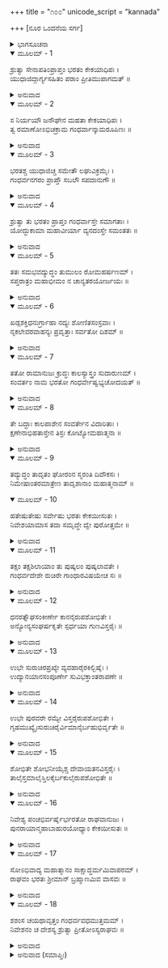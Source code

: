 +++
title = "೧೦೦"
unicode_script = "kannada"

+++
[ನೂರ ಒಂದನೆಯ ಸರ್ಗ]



<details><summary>ಭಾಗಸೂಚನಾ</summary>

ಗಂಧರ್ವರ ಮೇಲೆ ಭರತನ ಆಕ್ರಮಣ, ಅವರನ್ನು ಸಂಹರಿಸಿ ಅಲ್ಲಿ ಎರಡು ಸುಂದರ ನಗರಗಳನ್ನು ನಿರ್ಮಿಸಿ, ತನ್ನ ಇಬ್ಬರೂ ಪುತ್ರರನ್ನು ಆ ರಾಜ್ಯಗಳಲ್ಲಿ ಇರಿಸಿ, ಮತ್ತೆ ಅಯೋಧ್ಯೆಗೆ ಹಿಂದಿರುಗಿದುದು
</details>

<details open><summary>ಮೂಲಮ್ - 1</summary>

ಶ್ರುತ್ವಾ ಸೇನಾಪತಿಂಪ್ರಾಪ್ತಂ ಭರತಂ ಕೇಕಯಾಧಿಪಃ ।  
ಯುಧಾಜಿದ್ಗಾರ್ಗ್ಯಸಹಿತಂ ಪರಾಂ ಪ್ರೀತಿಮುಪಾಗಮತ್ ॥
</details>

<details><summary>ಅನುವಾದ</summary>

ಕೇಕಯ ರಾಜಾ ಯುಧಾಜಿತ್ತು ಮಹರ್ಷಿಗಾರ್ಗ್ಯರೊಂದಿಗೆ ಸ್ವತಃ ಭರತನು ಸೈನ್ಯಸಹಿತ ಬರುತ್ತಿದ್ದಾನೆ ಎಂದು ಕೇಳಿ ಅವನಿಗೆ ಬಹಳ ಸಂತೋಷವಾಯಿತು.॥1॥
</details>

<details open><summary>ಮೂಲಮ್ - 2</summary>

ಸ ನಿರ್ಯಯೌ ಜನೌಘೇನ ಮಹತಾ ಕೇಕಯಾಧಿಪಃ ।  
ತ್ವ ರಮಾಣೋಽಭಿಚಕ್ರಾಮ ಗಂಧರ್ವಾನ್ಕಾಮರೂಪಿಣಃ ॥
</details>

<details><summary>ಅನುವಾದ</summary>

ಆ ಕೇಕಯ ರಾಜನು ಭಾರೀ ಜನಸಮುದಾಯದೊಂದಿಗೆ ಹೊರಟು, ಭರತನನ್ನು ಕೂಡಿಕೊಂಡು ಅವಸರವಾಗಿ ಕಾಮರೂಪಿಗಳಾದ ಗಂಧರ್ವರ ದೇಶದ ಕಡೆಗೆ ಹೊರಟನು.॥2॥
</details>

<details open><summary>ಮೂಲಮ್ - 3</summary>

ಭರತಶ್ಚ ಯುಧಾಜಿಚ್ಚ ಸಮೇತೌ ಲಘುವಿಕ್ರಮೈಃ ।  
ಗಂಧರ್ವನಗರಂ ಪ್ರಾಪ್ತೌ ಸಬಲೌ ಸಪದಾನುಗೌ ॥
</details>

<details><summary>ಅನುವಾದ</summary>

ಭರತ ಮತ್ತು ಯುಧಾಜಿತ್ತು ಇಬ್ಬರೂ ಸೇರಿ ಬಹಳ ತೀವ್ರಗತಿಯಿಂದ ಸೈನ್ಯ, ವಾಹನಗಳೊಂದಿಗೆ ಗಂಧರ್ವ ರಾಜಧಾನಿಯ ಮೇಲೆ ಆಕ್ರಮಣ ಮಾಡಿದರು.॥3॥
</details>

<details open><summary>ಮೂಲಮ್ - 4</summary>

ಶ್ರುತ್ವಾ ತು ಭರತಂ ಪ್ರಾಪ್ತಂ ಗಂಧರ್ವಾಸ್ತೇ ಸಮಾಗತಾಃ ।  
ಯೋದ್ಧುಕಾಮಾ ಮಹಾವೀರ್ಯಾ ವ್ಯನದಂಸ್ತೇ ಸಮಂತತಃ ॥
</details>

<details><summary>ಅನುವಾದ</summary>

ಭರತನ ಆಗಮನವನ್ನು ಕೇಳಿ, ಆ ಮಹಾಪರಾಕ್ರಮಿ ಗಂಧರ್ವರು ಯುದ್ಧದ ಇಚ್ಛೆಯಿಂದ ಒಟ್ಟಾಗಿ ಎಲ್ಲೆಡೆ ಜೋರು-ಜೋರಾಗಿ ಗರ್ಜಿಸತೊಡಗಿದರು.॥4॥
</details>

<details open><summary>ಮೂಲಮ್ - 5</summary>

ತತಃ ಸಮಭವದ್ಯುದ್ಧಂ ತುಮುಲಂ ರೋಮಹರ್ಷಣಮ್ ।  
ಸಪ್ತರಾತ್ರಂ ಮಹಾಭೀಮಂ ನ ಚಾನ್ಯತರಯೋರ್ಜಯಃ ॥
</details>

<details><summary>ಅನುವಾದ</summary>

ಮತ್ತೆ ಎರಡೂ ಕಡೆಯ ಸೈನಿಕರಲ್ಲಿ ರೋಮಾಂಚಕರ ಭಯಂಕರ ಯುದ್ಧ ಪ್ರಾರಂಭವಾಯಿತು. ಆ ಮಹಾಭಯಂಕರ ಸಂಗ್ರಾಮ ಒಂದೇಸಮನೆ ಏಳು ಹಗಲು ರಾತ್ರಿ ನಡೆದರೂ ಯಾವ ಪಕ್ಷಕ್ಕೂ ವಿಜಯ ದೊರೆಯಲಿಲ್ಲ.॥5॥
</details>

<details open><summary>ಮೂಲಮ್ - 6</summary>

ಖಡ್ಗಶಕ್ತಿಧನುರ್ಗ್ರಾಹಾ ನದ್ಯಃ ಶೋಣಿತಸಂಸ್ರವಾಃ ।  
ನೃಕಲೇವರವಾಹನ್ಯಃ ಪ್ರವೃತ್ತಾಃ ಸರ್ವತೋ ದಿಶಮ್ ॥
</details>

<details><summary>ಅನುವಾದ</summary>

ಎಲ್ಲೆಡೆ ರಕ್ತದ ಹೊಳೆ ಹರಿದವು. ಖಡ್ಗ, ಶಕ್ತಿ, ಧನುಷ್ಯ ನದಿಯಲ್ಲಿ ವಿಚರಿಸುವ ಮೊಸಳೆಯಂತೆ ಕಂಡು ಬರುತ್ತಿತ್ತು. ಅದರ ಪ್ರವಾಹದಲ್ಲಿ ಮನುಷ್ಯರ ಹೆಣಗಳು ಹರಿದುಹೋಗುತ್ತಿದ್ದವು.॥6॥
</details>

<details open><summary>ಮೂಲಮ್ - 7</summary>

ತತೋ ರಾಮಾನುಜಃ ಕ್ರುದ್ಧಃ ಕಾಲಸ್ಯಾಸ್ತ್ರಂ ಸುದಾರುಣಮ್ ।  
ಸಂವರ್ತಂ ನಾಮ ಭರತೋ ಗಂಧರ್ವೇಷ್ವಭ್ಯಚೋದಯತ್ ॥
</details>

<details><summary>ಅನುವಾದ</summary>

ಆಗ ರಾಮಾನುಜ ಭರತನು ಕುಪಿತನಾಗಿ ಗಂಧರ್ವರ ಮೇಲೆ ಕಾಲದೇವತೆಯ ಅತ್ಯಂತ ಭಯಂಕರ ಸಂವರ್ತಕ ಎಂಬ ಪ್ರಸಿದ್ಧವಾದ ಅಸ್ತ್ರವನ್ನು ಪ್ರಯೋಗಿಸಿದನು.॥7॥
</details>

<details open><summary>ಮೂಲಮ್ - 8</summary>

ತೇ ಬದ್ಧಾಃ ಕಾಲಪಾಶೇನ ಸಂವರ್ತೇನ ವಿದಾರಿತಾಃ ।  
ಕ್ಷಣೇನಾಭಿಹತಾಸ್ತೇನ ತಿಸ್ರಃ ಕೋಟ್ಯೋಮಹಾತ್ಮನಾ ॥
</details>

<details><summary>ಅನುವಾದ</summary>

ಹೀಗೆ ಮಹಾತ್ಮಾ ಭರತನು ಕ್ಷಣಾರ್ಧದಲ್ಲಿ ಮೂರುಕೋಟಿ ಗಂಧರ್ವರನ್ನು ಸಂಹಾರ ಮಾಡಿದನು. ಆ ಗಂಧರ್ವರು ಕಾಲಪಾಶದಿಂದ ಬದ್ಧರಾಗಿ, ಸಂವರ್ತಕಾಸ್ತ್ರದಿಂದ ಸೀಳಲ್ಪಟ್ಟ ವರಾಗಿ ಹತರಾದರು.॥8॥
</details>

<details open><summary>ಮೂಲಮ್ - 9</summary>

ತದ್ಯುದ್ಧಂ ತಾದೃತಂ ಘೋರಂನ ಸ್ಮರಂತಿ ದಿವೌಕಸಃ ।  
ನಿಮೇಷಾಂತರಮಾತ್ರೇಣ ತಾದೃಶಾನಾಂ ಮಹಾತ್ಮನಾಮ್ ॥
</details>

<details open><summary>ಮೂಲಮ್ - 10</summary>

ಹತೇಷುತೇಷು ಸರ್ವೇಷು ಭರತಃ ಕೇಕಯೀಸುತಃ ।  
ನಿವೇಶಯಾಮಾಸ ತದಾ ಸಮೃದ್ಧೇ ದ್ವೇ ಪುರೋತ್ತಮೇ ॥
</details>

<details><summary>ಅನುವಾದ</summary>

ಇಂತಹ ಭಯಂಕರ ಯುದ್ಧವನ್ನು ದೇವತೆಗಳು ಎಂದೂ ನೋಡಿರಲಿಲ್ಲ, ಅವರಿಗೆ ನೆನಪಿರಲಿಲ್ಲ. ರೆಪ್ಪೆ ಹೊಡೆಯುವಂತೆ ಪರಾಕ್ರಮಿ ಮಹಾತ್ಮರಾದ ಸಮಸ್ತ ಗಂಧರ್ವರ ಸಂಹಾರವಾದಾಗ ಕೈಕೆಯಿ ಕುಮಾರ ಭರತನು ಆಗ ಅಲ್ಲಿ ಎರಡು ಸಮೃದ್ಧಶಾಲೀ ಸುಂದರ ನಗರಗಳನ್ನು ಸ್ಥಾಪಿಸಿದನು.॥9-10॥
</details>

<details open><summary>ಮೂಲಮ್ - 11</summary>

ತಕ್ಷಂ ತಕ್ಷಶಿಲಾಯಾಂ ತು ಪುಷ್ಕಲಂ ಪುಷ್ಕಲಾವತೇ ।  
ಗಂಧರ್ವದೇಶೇ ರುಚಿರೇ ಗಾಂಧಾರವಿಷಯೇಚ ಸಃ ॥
</details>

<details><summary>ಅನುವಾದ</summary>

ಮನೋಹರ ಗಂಧರ್ವ ದೇಶದಲ್ಲಿ ತಕ್ಷಶಿಲಾ ಎಂಬ ನಗರವನ್ನು ನೆಲೆಗೊಳಿಸಿ ಭರತನು ತಕ್ಷನನ್ನು ರಾಜನಾಗಿಸಿದನು ಹಾಗೂ ಗಾಂಧಾರ ದೇಶದಲ್ಲಿ ಪುಷ್ಕಲಾವತ ಎಂಬ ನಗರವನ್ನು ಸ್ಥಾಪಿಸಿ ಪುಷ್ಕಲನಿಗೆ ಒಪ್ಪಿಸಿದನು.॥11॥
</details>

<details open><summary>ಮೂಲಮ್ - 12</summary>

ಧನರತ್ನೌಘಸಂಕೀರ್ಣೇ  ಕಾನನೈರುಪಶೋಭಿತೇ ।  
ಅನ್ಯೋನ್ಯಸಂಘರ್ಷಕೃತೇ ಸ್ಪರ್ಧಯಾ ಗುಣವಿಸ್ತರೈಃ ॥
</details>

<details><summary>ಅನುವಾದ</summary>

ಆ ಎರಡೂ ನಗರಗಳು ಧನ-ಧಾನ್ಯ ಗಳಿಂದ, ನವರತ್ನಗಳಿಂದ ತುಂಬಿದ್ದವು. ಅನೇಕಾನೇಕ ಕಾನನಗಳು ಅವುಗಳ ಶೋಭೆ ಹೆಚ್ಚಿಸಿದ್ದವು. ಗುಣವಿಸ್ತಾರದ ದೃಷ್ಟಿಯಿಂದ ಪರಸ್ಪರ ಸ್ಪರ್ಧಿಸುತ್ತವೋ ಎಂಬಂತೆ ಬೆಳೆಯುತ್ತಿದ್ದವು.॥12॥
</details>

<details open><summary>ಮೂಲಮ್ - 13</summary>

ಉಭೇ ಸುರುಚಿರಪ್ರಖ್ಯೇ ವ್ಯವಹಾರೈರಕಿಲ್ಬಿಷೈಃ ।  
ಉದ್ಯಾನಯಾನಸಂಪೂರ್ಣೇ ಸುವಿಭಕ್ತಾಂತರಾಪಣೇ ॥
</details>

<details><summary>ಅನುವಾದ</summary>

ಎರಡೂ ನಗರಗಳ ಶೋಭೆ ಪರಮ ಮನೋಹರವಾಗಿತ್ತು. ಎರಡೂ ಕಡೆಯ ವ್ಯಾಪಾರ- ವ್ಯವಹಾರ ನಿಷ್ಕಪಟ, ಶುದ್ಧ, ಸರಳವಾಗಿದ್ದವು. ಅವುಗಳು ಉದ್ಯಾನಗಳಿಂದ ಮತ್ತು ನಾನಾ ವಾಹನಗಳಿಂದ ತುಂಬಿದ್ದು, ಅದರೊಳಗೆ ಬೇರೆ-ಬೇರೆ ಅನೇಕ ಪೇಟೆಗಳಿದ್ದವು.॥13॥
</details>

<details open><summary>ಮೂಲಮ್ - 14</summary>

ಉಭೇ ಪುರವರೇ ರಮ್ಯೇ ವಿಸ್ತರೈರುಪಶೋಭಿತೇ ।  
ಗೃಹಮುಖ್ಯೈಃಸುರುಚಿರೈರ್ವಿಮಾನೈರ್ಬಹುಭಿರ್ವೃತೇ ॥
</details>

<details><summary>ಅನುವಾದ</summary>

ಎರಡೂ ಪಟ್ಟಣಗಳೂ ರಮ್ಯವಾಗಿದ್ದವು. ಇಷ್ಟರವರೆಗೆ ಹೆಸರಿಸದ ಅನೇಕ ವಿಸ್ತೃತ ಪದಾರ್ಥಗಳಿಂದ ಅವುಗಳ ಶೋಭೆ ಹೆಚ್ಚಿಸುತ್ತಿತ್ತು. ಸುಂದರ ಏಳಂತಸ್ತಿನ ಮನೆಗಳಿಂದ ಅಲ್ಲಿನ ಶ್ರೀಮಂತಿಕೆ ಮೆರೆಯುತ್ತಿತ್ತು.॥14॥
</details>

<details open><summary>ಮೂಲಮ್ - 15</summary>

ಶೋಭಿತೇ ಶೋಭನೀಯೈಶ್ಚ ದೇವಾಯತನವಿಸ್ತರೈಃ ।  
ತಾಲೈಸ್ತಮಾಲೈಸ್ತಿಲಕೈರ್ಬಕುಲೈರುಪಶೋಭಿತೇ ॥
</details>

<details><summary>ಅನುವಾದ</summary>

ಶೋಭಾಯಮಾನ ದೇವಮಂದಿರಗಳಿಂದಲೂ, ತಾಲ-ತಮಾಲ-ತಿಲಕ ಮುಂತಾದ ವೃಕ್ಷಗಳಿಂದಲೂ ಆ ಎರಡು ನಗರಗಳ ಶೋಭೆ, ರಮಣೀಯತೆ ಹೆಚ್ಚಾಗಿತ್ತು.॥15॥
</details>

<details open><summary>ಮೂಲಮ್ - 16</summary>

ನಿವೇಶ್ಯ ಪಂಚಭಿರ್ವರ್ಷೈರ್ಭರತೋ ರಾಘವಾನುಜಃ ।  
ಪುನರಾಯಾನ್ಮಹಾಬಾಹುರಯೋಧ್ಯಾಂ ಕೇಕಯೀಸುತಃ ॥
</details>

<details><summary>ಅನುವಾದ</summary>

ಐದು ವರ್ಷಗಳವರೆಗೆ ಆ ರಾಜಧಾನಿಗಳ ರಾಜ್ಯಭಾರ ಕ್ರಮವನ್ನು ವ್ಯವಸ್ಥೆಗೊಳಿಸಿ, ರಾಮನ ತಮ್ಮ ಕೈಕೆಯೀ ಕುಮಾರ ಮಹಾಬಾಹು ಭರತನು ಮತ್ತೆ ಅಯೋಧ್ಯೆಗೆ ಮರಳಿ ಬಂದನು.॥16॥
</details>

<details open><summary>ಮೂಲಮ್ - 17</summary>

ಸೋಽಭಿವಾದ್ಯ ಮಹಾತ್ಮಾನಂ ಸಾಕ್ಷಾದ್ಧರ್ಮಮಿವಾಪರಮ್ ।  
ರಾಘವಂ ಭರತಃ ಶ್ರೀಮಾನ್ ಬ್ರಹ್ಮಾಣಮಿವ ವಾಸವಃ ॥
</details>

<details><summary>ಅನುವಾದ</summary>

ಅಲ್ಲಿಗೆ ಹೋಗಿ ಇಂದ್ರನು ಬ್ರಹ್ಮದೇವರನ್ನು ವಂದಿಸುವಂತೆ, ಶ್ರೀಮಾನ್ ಭರನು ದ್ವಿತೀಯ ಧರ್ಮರಾಜನಂತಿರುವ ಮಹಾತ್ಮಾ ಶ್ರೀರಘುನಾಥನಿಗೆ ಪ್ರಣಾಮ ಮಾಡಿದನು.॥17॥
</details>

<details open><summary>ಮೂಲಮ್ - 18</summary>

ಶಶಂಸ ಚಯಥಾವೃತ್ತಂ ಗಂಧರ್ವವಧಮುತ್ತಮಮ್ ।  
ನಿವೇಶನಂ ಚ ದೇಶಸ್ಯ ಶ್ರುತ್ವಾ ಪ್ರೀತೋಽಸ್ಯರಾಘವಃ ॥
</details>

<details><summary>ಅನುವಾದ</summary>

ಬಳಿಕ ಅವನು ಗಂಧರ್ವರ ವಧೆ, ಆ ದೇಶವನ್ನು ಚೆನ್ನಾಗಿ ಸ್ವತಂತ್ರಗೊಳಿಸಿದ ಸಮಾಚಾರವನ್ನು ಯಥಾವತ್ತಾಗಿ ತಿಳಿಸಿದನು. ಕೇಳಿ ಶ್ರೀರಘುನಾಥನು ಅವನ ಮೇಲೆ ಬಹಳ ಪ್ರಸನ್ನನಾದನು.॥18॥
</details>

<details><summary>ಅನುವಾದ (ಸಮಾಪ್ತಿಃ)</summary>

ಶ್ರೀವಾಲ್ಮೀಕಿ ವಿರಚಿತ ಆರ್ಷರಾಮಾಯಣ ಆದಿಕಾವ್ಯದ ಉತ್ತರ ಕಾಂಡದಲ್ಲಿ ನೂರಒಂದನೆಯ ಸರ್ಗ ಪೂರ್ಣವಾಯಿತು. ॥101॥
</details>
